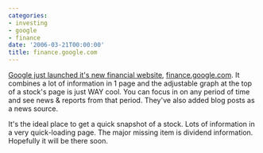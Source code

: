 ```yaml
---
categories:
- investing
- google
- finance
date: '2006-03-21T00:00:00'
title: finance.google.com
---
```



[Google just launched it's new financial website](http://googleblog.blogspot.com/2006/03/spring-is-season-for-love-and-data.html), [finance.google.com](http://finance.google.com). It combines a lot of information in 1 page and the adjustable graph at the top of a stock's page is just WAY cool. You can focus in on any period of time and see news &amp; reports from that period. They've also added blog posts as a news source.

It's the ideal place to get a quick snapshot of a stock. Lots of information in a very quick-loading page. The major missing item is dividend information. Hopefully it will be there soon.
